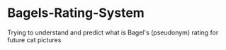 # Bagels-Rating-System
Trying to understand and predict what is Bagel's (pseudonym) rating for future cat pictures